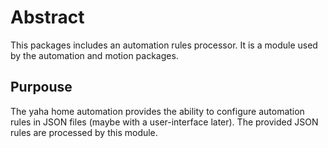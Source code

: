 # Abstract

This packages includes an automation rules processor. It is a module used by the automation and motion packages.

## Purpouse

The yaha home automation provides the ability to configure automation rules in JSON files (maybe with a user-interface later). The provided JSON rules are processed by this module.
